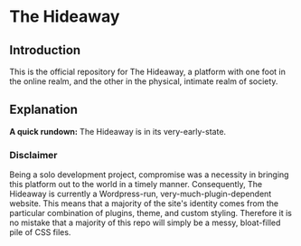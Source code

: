 # The Hideaway
  ## Introduction
  This is the official repository for The Hideaway, a platform with one foot in the online realm, and the other in the physical, intimate realm of society.
  ## Explanation
  **A quick rundown:** The Hideaway is in its very-early-state. 
  ### Disclaimer
  Being a solo development project, compromise was a necessity in bringing this platform out to the world in a timely manner. Consequently, The Hideaway is currently a Wordpress-run, very-much-plugin-dependent website. This means that a majority of the site's identity comes from the particular combination of plugins, theme, and custom styling. Therefore it is no mistake that a majority of this repo will simply be a messy, bloat-filled pile of CSS files.
